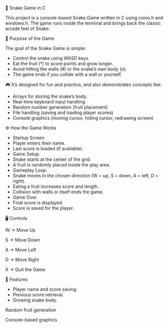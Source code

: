 🐍 Snake Game in C

This project is a console-based Snake Game written in C using conio.h and windows.h. The game runs inside the terminal and brings back the classic arcade feel of Snake.

🎯 Purpose of the Game

The goal of the Snake Game is simple: 
- Control the snake using WASD keys.
- Eat the fruit (*) to score points and grow longer.
- Avoid hitting the walls (#) or the snake’s own body (o).
- The game ends if you collide with a wall or yourself.

🎮 It’s designed for fun and practice, and also demonstrates concepts like:
- Arrays for storing the snake’s body.
- Real-time keyboard input handling
- Random number generation (fruit placement)
- File handling (saving and loading player scores)
- Console graphics (moving cursor, hiding cursor, redrawing screen)

⚙️ How the Game Works
- Startup Screen
- Player enters their name.
- Last score is loaded (if available).
- Game Setup.
- Snake starts at the center of the grid.
- A fruit is randomly placed inside the play area.
- Gameplay Loop.
- Snake moves in the chosen direction (W = up, S = down, A = left, D = right).
- Eating a fruit increases score and length.
- Collision with walls or itself ends the game.
- Game Over.
- Final score is displayed.
- Score is saved for the player.

🖥️ Controls

W → Move Up

S → Move Down

A → Move Left

D → Move Right

X → Quit the Game

📂 Features

- Player name and score saving.
- Previous score retrieval.
- Growing snake body.

Random fruit generation

Console-based graphics
